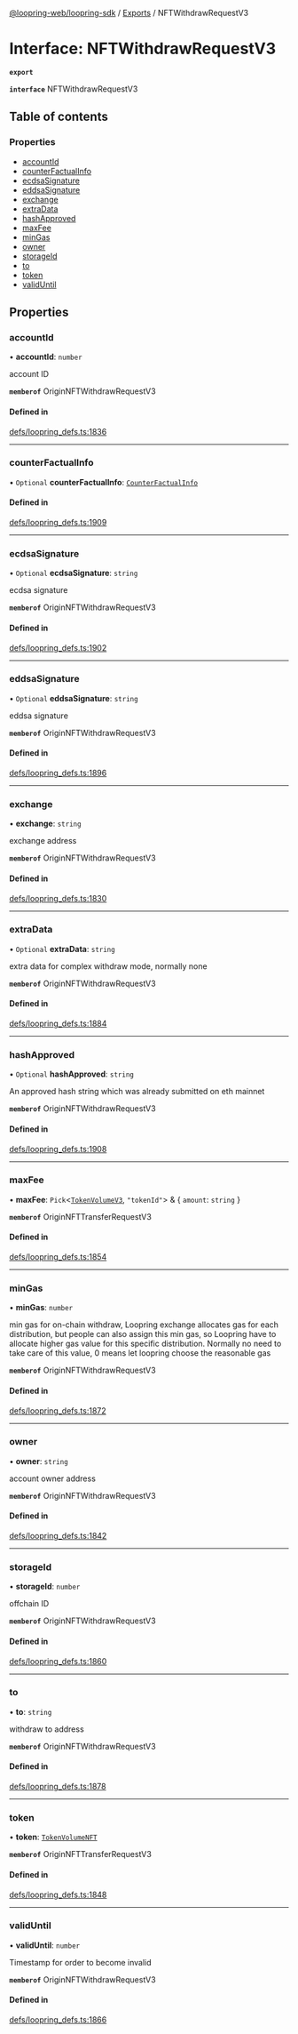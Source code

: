 [@loopring-web/loopring-sdk](../README.md) / [Exports](../modules.md) / NFTWithdrawRequestV3

# Interface: NFTWithdrawRequestV3

**`export`**

**`interface`** NFTWithdrawRequestV3

## Table of contents

### Properties

- [accountId](NFTWithdrawRequestV3.md#accountid)
- [counterFactualInfo](NFTWithdrawRequestV3.md#counterfactualinfo)
- [ecdsaSignature](NFTWithdrawRequestV3.md#ecdsasignature)
- [eddsaSignature](NFTWithdrawRequestV3.md#eddsasignature)
- [exchange](NFTWithdrawRequestV3.md#exchange)
- [extraData](NFTWithdrawRequestV3.md#extradata)
- [hashApproved](NFTWithdrawRequestV3.md#hashapproved)
- [maxFee](NFTWithdrawRequestV3.md#maxfee)
- [minGas](NFTWithdrawRequestV3.md#mingas)
- [owner](NFTWithdrawRequestV3.md#owner)
- [storageId](NFTWithdrawRequestV3.md#storageid)
- [to](NFTWithdrawRequestV3.md#to)
- [token](NFTWithdrawRequestV3.md#token)
- [validUntil](NFTWithdrawRequestV3.md#validuntil)

## Properties

### accountId

• **accountId**: `number`

account ID

**`memberof`** OriginNFTWithdrawRequestV3

#### Defined in

[defs/loopring_defs.ts:1836](https://github.com/Loopring/loopring_sdk/blob/427d9da/src/defs/loopring_defs.ts#L1836)

___

### counterFactualInfo

• `Optional` **counterFactualInfo**: [`CounterFactualInfo`](CounterFactualInfo.md)

#### Defined in

[defs/loopring_defs.ts:1909](https://github.com/Loopring/loopring_sdk/blob/427d9da/src/defs/loopring_defs.ts#L1909)

___

### ecdsaSignature

• `Optional` **ecdsaSignature**: `string`

ecdsa signature

**`memberof`** OriginNFTWithdrawRequestV3

#### Defined in

[defs/loopring_defs.ts:1902](https://github.com/Loopring/loopring_sdk/blob/427d9da/src/defs/loopring_defs.ts#L1902)

___

### eddsaSignature

• `Optional` **eddsaSignature**: `string`

eddsa signature

**`memberof`** OriginNFTWithdrawRequestV3

#### Defined in

[defs/loopring_defs.ts:1896](https://github.com/Loopring/loopring_sdk/blob/427d9da/src/defs/loopring_defs.ts#L1896)

___

### exchange

• **exchange**: `string`

exchange address

**`memberof`** OriginNFTWithdrawRequestV3

#### Defined in

[defs/loopring_defs.ts:1830](https://github.com/Loopring/loopring_sdk/blob/427d9da/src/defs/loopring_defs.ts#L1830)

___

### extraData

• `Optional` **extraData**: `string`

extra data for complex withdraw mode, normally none

**`memberof`** OriginNFTWithdrawRequestV3

#### Defined in

[defs/loopring_defs.ts:1884](https://github.com/Loopring/loopring_sdk/blob/427d9da/src/defs/loopring_defs.ts#L1884)

___

### hashApproved

• `Optional` **hashApproved**: `string`

An approved hash string which was already submitted on eth mainnet

**`memberof`** OriginNFTWithdrawRequestV3

#### Defined in

[defs/loopring_defs.ts:1908](https://github.com/Loopring/loopring_sdk/blob/427d9da/src/defs/loopring_defs.ts#L1908)

___

### maxFee

• **maxFee**: `Pick`<[`TokenVolumeV3`](TokenVolumeV3.md), ``"tokenId"``\> & { `amount`: `string`  }

**`memberof`** OriginNFTTransferRequestV3

#### Defined in

[defs/loopring_defs.ts:1854](https://github.com/Loopring/loopring_sdk/blob/427d9da/src/defs/loopring_defs.ts#L1854)

___

### minGas

• **minGas**: `number`

min gas for on-chain withdraw, Loopring exchange allocates gas for each distribution, but people can also assign this min gas, so Loopring have to allocate higher gas value for this specific distribution. Normally no need to take care of this value, 0 means let loopring choose the reasonable gas

**`memberof`** OriginNFTWithdrawRequestV3

#### Defined in

[defs/loopring_defs.ts:1872](https://github.com/Loopring/loopring_sdk/blob/427d9da/src/defs/loopring_defs.ts#L1872)

___

### owner

• **owner**: `string`

account owner address

**`memberof`** OriginNFTWithdrawRequestV3

#### Defined in

[defs/loopring_defs.ts:1842](https://github.com/Loopring/loopring_sdk/blob/427d9da/src/defs/loopring_defs.ts#L1842)

___

### storageId

• **storageId**: `number`

offchain ID

**`memberof`** OriginNFTWithdrawRequestV3

#### Defined in

[defs/loopring_defs.ts:1860](https://github.com/Loopring/loopring_sdk/blob/427d9da/src/defs/loopring_defs.ts#L1860)

___

### to

• **to**: `string`

withdraw to address

**`memberof`** OriginNFTWithdrawRequestV3

#### Defined in

[defs/loopring_defs.ts:1878](https://github.com/Loopring/loopring_sdk/blob/427d9da/src/defs/loopring_defs.ts#L1878)

___

### token

• **token**: [`TokenVolumeNFT`](TokenVolumeNFT.md)

**`memberof`** OriginNFTTransferRequestV3

#### Defined in

[defs/loopring_defs.ts:1848](https://github.com/Loopring/loopring_sdk/blob/427d9da/src/defs/loopring_defs.ts#L1848)

___

### validUntil

• **validUntil**: `number`

Timestamp for order to become invalid

**`memberof`** OriginNFTWithdrawRequestV3

#### Defined in

[defs/loopring_defs.ts:1866](https://github.com/Loopring/loopring_sdk/blob/427d9da/src/defs/loopring_defs.ts#L1866)
